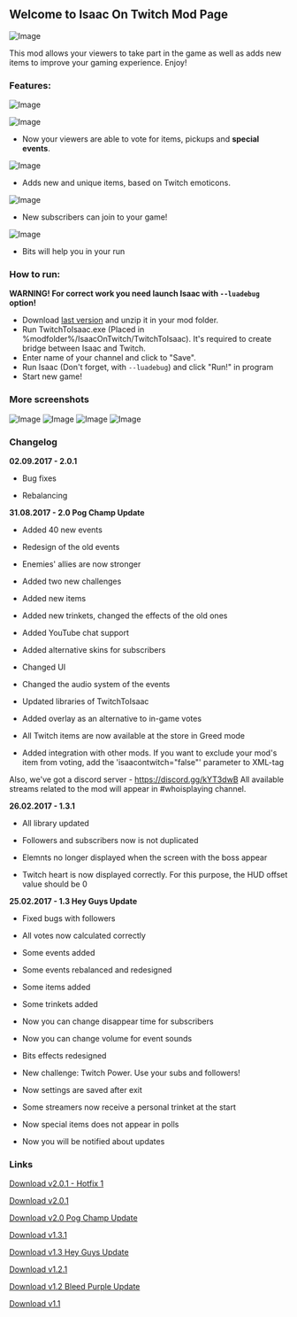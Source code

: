 ## Welcome to Isaac On Twitch Mod Page
![Image](https://vfstudio.github.io/IsaacOnTwitch/imgs/00.png)

This mod allows your viewers to take part in the game as well as adds new items to improve your gaming experience. Enjoy!


### Features:

![Image](https://vfstudio.github.io/IsaacOnTwitch/imgs/a.png)

![Image](https://vfstudio.github.io/IsaacOnTwitch/imgs/02.png)

- Now your viewers are able to vote for items, pickups and **special events**.

![Image](https://vfstudio.github.io/IsaacOnTwitch/imgs/03.png)

- Adds new and unique items, based on Twitch emoticons.

![Image](https://vfstudio.github.io/IsaacOnTwitch/imgs/04.png)

- New subscribers can join to your game!

![Image](https://vfstudio.github.io/IsaacOnTwitch/imgs/05.png)

- Bits will help you in your run


### How to run:
**WARNING! For correct work you need launch Isaac with `--luadebug` option!**

- Download [last version](https://vfstudio.github.io/IsaacOnTwitch/IsaacOnTwitch_v2.0.1-Hotfix1.zip) and unzip it in your mod folder.
- Run TwitchToIsaac.exe (Placed in %modfolder%/IsaacOnTwitch/TwitchToIsaac). It's required to create bridge between Isaac and Twitch.
- Enter name of your channel and click to "Save".
- Run Isaac (Don't forget, with `--luadebug`) and click "Run!" in program
- Start new game!

### More screenshots

![Image](https://vfstudio.github.io/IsaacOnTwitch/imgs/01.png)
![Image](https://vfstudio.github.io/IsaacOnTwitch/imgs/06.png)
![Image](https://vfstudio.github.io/IsaacOnTwitch/imgs/07.png)
![Image](https://vfstudio.github.io/IsaacOnTwitch/imgs/08.png)

### Changelog

**02.09.2017 - 2.0.1**

- Bug fixes

- Rebalancing

**31.08.2017 - 2.0 Pog Champ Update**

- Added 40 new events    

- Redesign of the old events

- Enemies' allies are now stronger

- Added two new challenges

- Added new items

- Added new trinkets, changed the effects of the old ones

- Added YouTube chat support

- Added alternative skins for subscribers

- Changed UI

- Changed the audio system of the events

- Updated libraries of TwitchToIsaac

- Added overlay as an alternative to in-game votes

- All Twitch items are now available at the store in Greed mode

- Added integration with other mods. If you want to exclude your mod's item from voting, add the 'isaacontwitch="false"' parameter to XML-tag

Also, we've got a discord server - https://discord.gg/kYT3dwB All available streams related to the mod will appear in #whoisplaying channel.


**26.02.2017 - 1.3.1**

- All library updated

- Followers and subscribers now is not duplicated

- Elemnts no longer displayed when the screen with the boss appear

- Twitch heart is now displayed correctly. For this purpose, the HUD offset value should be 0

**25.02.2017 - 1.3 Hey Guys Update**

- Fixed bugs with followers

- All votes now calculated correctly

- Some events added

- Some events rebalanced and redesigned

- Some items added

- Some trinkets added

- Now you can change disappear time for subscribers

- Now you can change volume for event sounds

- Bits effects redesigned

- New challenge: Twitch Power. Use your subs and followers!

- Now settings are saved after exit

- Some streamers now receive a personal trinket at the start

- Now special items does not appear in polls

- Now you will be notified about updates

### Links
[Download v2.0.1 - Hotfix 1](https://vfstudio.github.io/IsaacOnTwitch/IsaacOnTwitch_v2.0.1-Hotfix1.zip)

[Download v2.0.1](https://vfstudio.github.io/IsaacOnTwitch/IsaacOnTwitch_v2.0.1.zip)

[Download v2.0 Pog Champ Update](https://vfstudio.github.io/IsaacOnTwitch/IsaacOnTwitch_v2.0.zip)

[Download v1.3.1](https://vfstudio.github.io/IsaacOnTwitch/IsaacOnTwitch_v1.3.1.zip)

[Download v1.3 Hey Guys Update](https://vfstudio.github.io/IsaacOnTwitch/IsaacOnTwitch_v1.3.zip)

[Download v1.2.1](https://vfstudio.github.io/IsaacOnTwitch/IsaacOnTwitch_v1.2.1.zip)

[Download v1.2 Bleed Purple Update](https://vfstudio.github.io/IsaacOnTwitch/IsaacOnTwitch_v1.2.zip)

[Download v1.1](https://vfstudio.github.io/IsaacOnTwitch/IsaacOnTwitch_v1.1.zip)